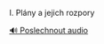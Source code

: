 
I. Plány a jejich rozpory

[🔊 Poslechnout audio](/data/7-paragraphs/audio/chapter_29/para_001-I-Plny-a-jejich-rozpory.mp3)
